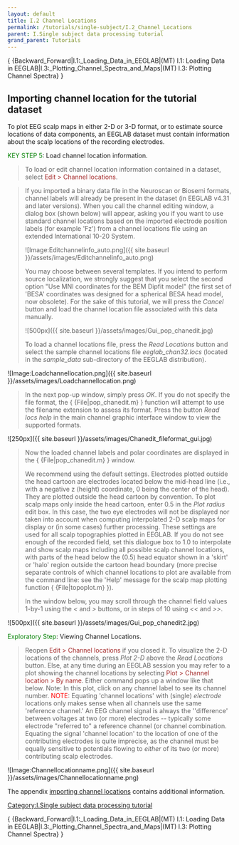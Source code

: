 ```yaml
---
layout: default
title: I.2 Channel Locations
permalink: /tutorials/single-subject/I.2_Channel_Locations
parent: I.Single subject data processing tutorial
grand_parent: Tutorials
---
```


{ {Backward_Forward\|I.1:_Loading_Data_in_EEGLAB\|(MT) I.1: Loading
Data in EEGLAB\|I.3:_Plotting_Channel_Spectra_and_Maps\|(MT) I.3:
Plotting Channel Spectra} }

Importing channel location for the tutorial dataset
---------------------------------------------------

To plot EEG scalp maps in either 2-D or 3-D format, or to estimate
source locations of data components, an EEGLAB dataset must contain
information about the scalp locations of the recording electrodes.

<font color=green>KEY STEP 5</font>: Load channel location information.

> To load or edit channel location information contained in a dataset,
> select <font color=brown>Edit \> Channel locations</font>.

> If you imported a binary data file in the Neuroscan or Biosemi
> formats, channel labels will already be present in the dataset (in
> EEGLAB v4.31 and later versions). When you call the channel editing
> window, a dialog box (shown below) will appear, asking you if you want
> to use standard channel locations based on the imported electrode
> position labels (for example 'Fz') from a channel locations file using
> an extended International 10-20 System.
>
>
>
> ![Image:Editchannelinfo_auto.png]({{ site.baseurl }}/assets/images/Editchannelinfo_auto.png)
>
>
>
> You may choose between several templates. If you intend to perform
> source localization, we strongly suggest that you select the second
> option "Use MNI coordinates for the BEM Dipfit model" (the first set
> of 'BESA' coordinates was designed for a spherical BESA head model,
> now obsolete). For the sake of this tutorial, we will press the
> *Cancel* button and load the channel location file associated with
> this data manually.
>
>
>
> ![500px]({{ site.baseurl }}/assets/images/Gui_pop_chanedit.jpg)
>
>
>
> To load a channel locations file, press the *Read Locations* button
> and select the sample channel locations file *eeglab_chan32.locs*
> (located in the *sample_data* sub-directory of the EEGLAB
> distribution).




![Image:Loadchannellocation.png]({{ site.baseurl }}/assets/images/Loadchannellocation.png)


> In the next pop-up window, simply press *OK*. If you do not specify
> the file format, the { {File\|pop_chanedit.m} } function will attempt
> to use the filename extension to assess its format. Press the button
> *Read locs help* in the main channel graphic interface window to view
> the supported formats.


![250px]({{ site.baseurl }}/assets/images/Chanedit_fileformat_gui.jpg)


> Now the loaded channel labels and polar coordinates are displayed in
> the { {File\|pop_chanedit.m} } window.
>
> We recommend using the default settings. Electrodes plotted outside
> the head cartoon are electrodes located below the mid-head line (i.e.,
> with a negative z (height) coordinate, 0 being the center of the
> head). They are plotted outside the head cartoon by convention. To
> plot scalp maps only inside the head cartoon, enter 0.5 in the *Plot
> radius* edit box. In this case, the two eye electrodes will not be
> displayed nor taken into account when computing interpolated 2-D scalp
> maps for display or (in some cases) further processing. These settings
> are used for all scalp topographies plotted in EEGLAB. If you do not
> see enough of the recorded field, set this dialogue box to 1.0 to
> interpolate and show scalp maps including all possible scalp channel
> locations, with parts of the head below the (0.5) head equator shown
> in a 'skirt' or 'halo' region outside the cartoon head boundary (more
> precise separate controls of which channel locations to plot are
> available from the command line: see the 'Help' message for the scalp
> map plotting function { {File\|topoplot.m} }).
>
> In the window below, you may scroll through the channel field values
> 1-by-1 using the *\<* and *\>* buttons, or in steps of 10 using *\<\<*
> and *\>\>*.


![500px]({{ site.baseurl }}/assets/images/Gui_pop_chanedit2.jpg)



<font color=green>Exploratory Step</font>: Viewing Channel Locations.

> Reopen <font color=brown>Edit \> Channel locations</font> if you
> closed it. To visualize the 2-D locations of the channels, press *Plot
> 2-D* above the *Read Locations* button. Else, at any time during an
> EEGLAB session you may refer to a plot showing the channel locations
> by selecting <font color=brown>Plot \> Channel location \> By
> name</font>. Either command pops up a window like that below. Note: In
> this plot, click on any channel label to see its channel number.
> <font color=red>NOTE</font>: Equating 'channel locations' with
> (single) *electrode* locations only makes sense when all channels use
> the same 'reference channel.' An EEG channel signal is always the
> ''difference' between voltages at two (or more) electrodes --
> typically some electrode "referred to" a reference channel (or channel
> combination. Equating the signal 'channel location' to the location of
> one of the contributing electrodes is quite imprecise, as the channel
> must be equally sensitive to potentials flowing to *either* of its two
> (or more) contributing scalp electrodes.


![Image:Channellocationname.png]({{ site.baseurl }}/assets/images/Channellocationname.png)


The appendix [importing channel
locations](/A03:_Importing_Channel_Locations "wikilink") contains
additional information.



[Category:I.Single subject data processing
tutorial](/Category:I.Single_subject_data_processing_tutorial "wikilink")

{ {Backward_Forward\|I.1:_Loading_Data_in_EEGLAB\|(MT) I.1: Loading
Data in EEGLAB\|I.3:_Plotting_Channel_Spectra_and_Maps\|(MT) I.3:
Plotting Channel Spectra} }